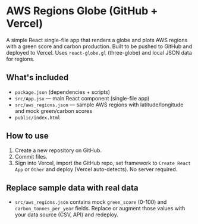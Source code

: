 # AWS Regions Globe (GitHub + Vercel)
A simple React single-file app that renders a globe and plots AWS regions with a green score and carbon production. Built to be pushed to GitHub and deployed to Vercel. Uses `react-globe.gl` (three-globe) and local JSON data for regions.

## What's included
- `package.json` (dependencies + scripts)
- `src/App.jsx` — main React component (single-file app)
- `src/aws_regions.json` — sample AWS regions with latitude/longitude and mock green/carbon scores
- `public/index.html`

## How to use
1. Create a new repository on GitHub.
2. Commit files.
3. Sign into Vercel, import the GitHub repo, set framework to `Create React App` or `Other` and deploy (Vercel auto-detects). No server required.

## Replace sample data with real data
- `src/aws_regions.json` contains mock `green_score` (0-100) and `carbon_tonnes_per_year` fields. Replace or augment those values with your data source (CSV, API) and redeploy.
